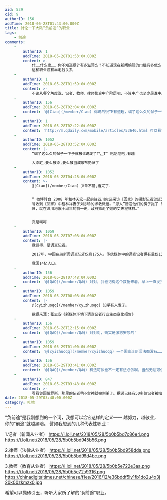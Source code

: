 ```yaml
---
aid: 539
cid: 9
authorID: 156
addTime: 2018-05-28T01:43:00.000Z
title: 讨论一下大陆“负前途”的职业
tags:
    - 前途
comments:
    -
        authorID: 1
        addTime: 2018-05-28T01:53:00.000Z
        content: >-
            什……什么鬼…… 你不知道娱计有多滋润么？不知道现在新闻编辑的门槛有多低么？你知道现在教育培训市场多大么？商务律师简直是赚翻了好吧？
            这和职业没有半毛钱关系
    -
        authorID: 1
        addTime: 2018-05-28T01:59:00.000Z
        content: >-
            不论从哪个角度说，记者、教师、律师都算中产阶层吧，不算中产也至少是准中产吧，比起更底层的农民工、厂妹打工仔社会地位还是要高一点吧。你的论据本质上与职业无关，总结概括下来就是，大凡稍微追求一点公平正义的人是没有前途的。
    -
        authorID: 156
        addTime: 2018-05-28T02:04:00.000Z
        content: '@[Ciao](/member/Ciao) 你说的很TM有道理，编了这么久的帖子一下子就被你说废了T\_T'
    -
        authorID: 1
        addTime: 2018-05-28T02:22:00.000Z
        content: 'http://m.qdaily.com/mobile/articles/53646.html 可以看下一个记者的心路历程'
    -
        authorID: 1052
        addTime: 2018-05-28T03:52:00.000Z
        content: |-
            “编了这么久的帖子一下子就被你说废了T\_T” 哈哈哈哈,有趣

            大染缸,要么被染,要么被当成废布扔掉了
    -
        authorID: 1052
        addTime: 2018-05-28T04:28:00.000Z
        content: >-
            @[Ciao](/member/Ciao) 文章不错,看完了.


            “ 微博转自 2008 年和林天宏一起前往四川灾区采访《回家》的摄影记者贺延光。贺延光写到自己 5 月 16
            号收到《回家》中程林祥妻子刘志珍的求救微信。“恩人”赠送他们的房子拖了 8 年时间也未能解决，2018 年 5 月 11
            日，就在汶川地震十周年的前一天，政府抓走了她的丈夫程林祥。”


            真是呵呵
    -
        authorID: 1059
        addTime: 2018-05-28T07:08:00.000Z
        content: |-
            我觉得，是调查记者。

            2017年，中国在册新闻调查记者仅剩175人。传统媒体中的调查记者保有量仅130人，在六年前，还是306人。

            我国14亿人口。
    -
        authorID: 156
        addTime: 2018-05-28T07:48:00.000Z
        content: '@[QAQ](/member/QAQ) 对对，我也记得这个数据来着，早上一直没找到'
    -
        authorID: 1059
        addTime: 2018-05-28T08:08:00.000Z
        content: |-
            @[cyizhuoqq](/member/cyizhuoqq) 知乎有人发了。

            数据来源：张志安《新媒体环境下调查记者行业生态变化报告》
    -
        authorID: 156
        addTime: 2018-05-28T12:15:00.000Z
        content: '@[QAQ](/member/QAQ) 对对对，确实是张志安写的'
    -
        authorID: 1059
        addTime: 2018-05-29T01:00:00.000Z
        content: '@[cyizhuoqq](/member/cyizhuoqq) 一个国家连新闻法都没有……真不知道该说什么'
    -
        authorID: 156
        addTime: 2018-05-29T03:41:00.000Z
        content: '@[QAQ](/member/QAQ) 有法可依也不一定有法必依啊，当然无法可依还是最悲惨的'
    -
        authorID: 847
        addTime: 2018-05-29T03:48:00.000Z
        content: >-
            看看邻国俄罗斯，那里的记者稍不留神就被刺杀了。据说已经有50多位记者被暗杀吧。怎么，很害怕吧，但是还是有那么多记者做调查。选择一份职业是追求一份价值，信念，不为前途。
date: 2018-05-29T03:48:00.000Z
category: 吐槽
---
```


“负前途”是我刚想到的一个词，我想可以给它这样的定义—— 越努力，越敬业，你的“前途”就越黑暗。 譬如我想到的几种代表性职业：

1.记者（新闻从业者） https://i.loli.net/2018/05/28/5b0b5bd7c86e4.png https://i.loli.net/2018/05/28/5b0b5bd945b56.png

2.律师（法律从业者） https://i.loli.net/2018/05/28/5b0b5bd958dda.png https://i.loli.net/2018/05/28/5b0b5bd96d4bc.png

3.教师（教育从业者） https://i.loli.net/2018/05/28/5b0b5e722e3aa.png https://i.loli.net/2018/05/28/5b0b5e72b9316.png https://chinadigitaltimes.net/chinese/files/2016/12/e36bddf5ly1fb1do2u4x3j20k00zkmzx0.jpg

希望可以抛砖引玉，听听大家所了解的“负前途”职业。
